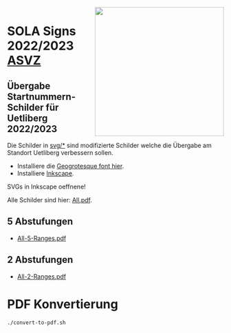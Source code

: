 <img src="logo.png" style="margin-left: 20pt" align="right" width="300px">
<h1>SOLA Signs 2022/2023 <a href="https://www.asvz.ch/event/412-sola-stafette">ASVZ</a>
</h1>

## Übergabe Startnummern-Schilder für Uetliberg 2022/2023

Die Schilder in [svg/\*](svgss/) sind modifizierte Schilder welche die Übergabe
am Standort Uetliberg verbessern sollen.

- Installiere die [Geogrotesque font hier](https://en.fontsloader.com/types/geogrotesque).
- Installiere [Inkscape](https://inkscape.org).

SVGs in Inkscape oeffnene!

Alle Schilder sind hier: [All.pdf](All.pdf).

## 5 Abstufungen

- [All-5-Ranges.pdf](All-5-Ranges.pdf)

## 2 Abstufungen

- [All-2-Ranges.pdf](All-2-Ranges.pdf)

# PDF Konvertierung

```shell
./convert-to-pdf.sh
```
